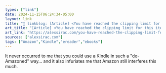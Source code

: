 ```yaml
---
types: ["link"]
date: 2024-11-15T06:24:34-05:00
layout: link
title: "🔗 linkblog: [Article] <You have reached the clipping limit for this item> – Alex'"
art_title: "[Article] <You have reached the clipping limit for this item> – Alex"
art_link: "https://alexsirac.com/you-have-reached-the-clipping-limit-for-this-item/"
sources: ["alexsirac.com"]
tags: ["Amazon","Kindle","ereader","ebooks"]
---
```

It never occurred to me that you could use a Kindle in such a "de-Amazoned" way... and it also infuriates me that Amazon still interferes this much.

